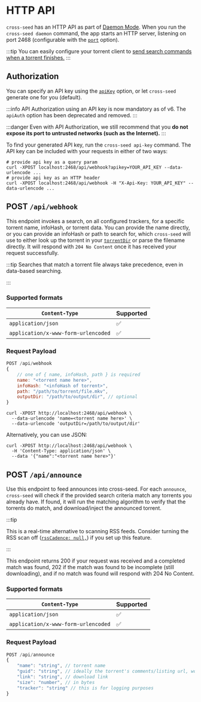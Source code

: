 # HTTP API

`cross-seed` has an HTTP API as part of [Daemon Mode](../basics/daemon.md). When
you run the `cross-seed daemon` command, the app starts an HTTP server, listening
on port 2468 (configurable with the [`port`](../basics/options#port) option).

:::tip
You can easily configure your torrent client to [send search commands when a torrent finishes.](../basics/daemon#set-up-automatic-searches-for-finished-downloads)
:::

## Authorization

You can specify an API key using the [`apiKey`](../basics/options.md#apikey) option, or let
`cross-seed` generate one for you (default).

:::info
API Authorization using an API key is now mandatory as of v6. The `apiAuth` option has been
deprecated and removed.
:::

:::danger
Even with API Authorization, we still recommend that you **do not expose its port to untrusted networks (such as the Internet).**
:::

To find your generated API key, run the `cross-seed api-key` command.
The API key can be included with your requests in either of two ways:

```shell
# provide api key as a query param
curl -XPOST localhost:2468/api/webhook?apikey=YOUR_API_KEY --data-urlencode ...
# provide api key as an HTTP header
curl -XPOST localhost:2468/api/webhook -H "X-Api-Key: YOUR_API_KEY" --data-urlencode ...
```

## POST `/api/webhook`

This endpoint invokes a search, on all configured trackers, for a specific
torrent name, infoHash, or torrent data. You can provide the name directly,
or you can provide an infoHash or path to search for, which `cross-seed` will
use to either look up the torrent in your [`torrentDir`](../basics/options#torrentdir) or parse the
filename directly. It will respond with `204 No Content` once it has received your
request successfully.

:::tip
Searches that match a torrent file always take precedence, even in data-based searching.

:::

### Supported formats

| `Content-Type`                      | Supported |
| ----------------------------------- | --------- |
| `application/json`                  | ✅        |
| `application/x-www-form-urlencoded` | ✅        |

### Request Payload

```js
POST /api/webhook
{
	// one of { name, infoHash, path } is required
	name: "<torrent name here>",
	infoHash: "<infoHash of torrent>",
	path: "/path/to/torrent/file.mkv",
	outputDir: "/path/to/output/dir", // optional
}
```

```shell script
curl -XPOST http://localhost:2468/api/webhook \
  --data-urlencode 'name=<torrent name here>' \
  --data-urlencode 'outputDir=/path/to/output/dir'
```

Alternatively, you can use JSON:

```shell script
curl -XPOST http://localhost:2468/api/webhook \
  -H 'Content-Type: application/json' \
  --data '{"name":"<torrent name here>"}'
```

## POST `/api/announce`

Use this endpoint to feed announces into cross-seed. For each `announce`,
`cross-seed` will check if the provided search criteria match any torrents you already
have. If found, it will run the matching algorithm to verify that the torrents
do match, and download/inject the announced torrent.

:::tip

This is a real-time alternative to scanning RSS feeds. Consider turning the RSS
scan off ([`rssCadence: null,`](../basics/options.md#rsscadence)) if you set up this feature.

:::

This endpoint returns 200 if your request was received and a completed match was found, 202 if the match was found to be incomplete (still downloading), and if
no match was found will respond with 204 No Content.

### Supported formats

| `Content-Type`                      | Supported |
| ----------------------------------- | --------- |
| `application/json`                  | ✅        |
| `application/x-www-form-urlencoded` | ✅        |

### Request Payload

```js
POST /api/announce
{
	"name": "string", // torrent name
	"guid": "string", // ideally the torrent's comments/listing url, would be for caching purposes
	"link": "string", // download link
	"size": "number", // in bytes
	"tracker": "string" // this is for logging purposes
}
```
